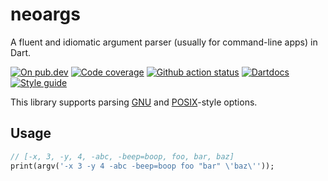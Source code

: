# neoargs

A fluent and idiomatic argument parser (usually for command-line apps) in Dart.

[![On pub.dev][pub_img]][pub_url]
[![Code coverage][cov_img]][cov_url]
[![Github action status][gha_img]][gha_url]
[![Dartdocs][doc_img]][doc_url]
[![Style guide][sty_img]][sty_url]

[pub_url]: https://pub.dartlang.org/packages/neoargs
[pub_img]: https://img.shields.io/pub/v/neoargs.svg
[gha_url]: https://github.com/neo-dart/neoargs/actions
[gha_img]: https://github.com/neo-dart/neoargs/workflows/Dart/badge.svg
[cov_url]: https://codecov.io/gh/neo-dart/neoargs
[cov_img]: https://codecov.io/gh/neo-dart/neoargs/branch/main/graph/badge.svg
[doc_url]: https://www.dartdocs.org/documentation/neoargs/latest
[doc_img]: https://img.shields.io/badge/Documentation-neoargs-blue.svg
[sty_url]: https://pub.dev/packages/neodart
[sty_img]: https://img.shields.io/badge/style-neodart-9cf.svg

This library supports parsing [GNU][] and [POSIX][]-style options.

[gnu]: https://www.gnu.org/prep/standards/standards.html#Command_002dLine-Interfaces
[posix]: https://pubs.opengroup.org/onlinepubs/009695399/basedefs/xbd_chap12.html#tag_12_02

## Usage

```dart
// [-x, 3, -y, 4, -abc, -beep=boop, foo, bar, baz]
print(argv('-x 3 -y 4 -abc -beep=boop foo "bar" \'baz\''));
```
